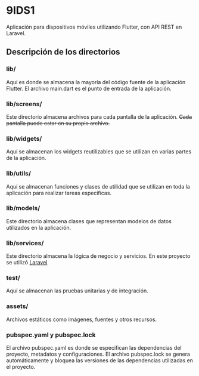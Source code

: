 # 9IDS1

Aplicación para dispositivos móviles utilizando Flutter, con API REST en Laravel.

## Descripción de los directorios

### lib/
Aquí es donde se almacena la mayoría del código fuente de la aplicación Flutter. 
El archivo main.dart es el punto de entrada de la aplicación.

### lib/screens/
Este directorio almacena archivos para cada pantalla de la aplicación.
~~Cada pantalla puede estar en su propio archivo.~~

### lib/widgets/
Aquí se almacenan los widgets reutilizables que se utilizan en varias partes de la aplicación.

### lib/utils/
Aquí se almacenan funciones y clases de utilidad que se utilizan en toda la aplicación para realizar tareas específicas.

### lib/models/
Este directorio almacena clases que representan modelos de datos utilizados en la aplicación.

### lib/services/
Este directorio almacena la lógica de negocio y servicios.
En este proyecto se utilizó [Laravel](https://github.com/LuizIsgray/api-rest-laravel-9ids1)

### test/
Aquí se almacenan las pruebas unitarias y de integración.

### assets/
Archivos estáticos como imágenes, fuentes y otros recursos.

### pubspec.yaml y pubspec.lock
El archivo pubspec.yaml es donde se especifican las dependencias del proyecto, metadatos y configuraciones. 
El archivo pubspec.lock se genera automáticamente y bloquea las versiones de las dependencias utilizadas en el proyecto.
